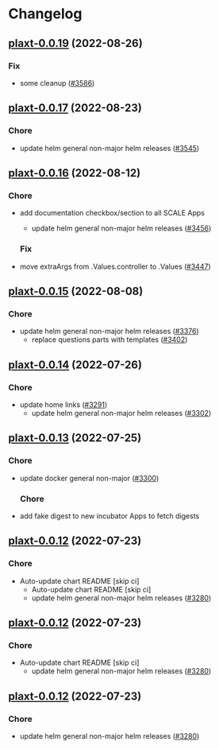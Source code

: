 # Changelog



## [plaxt-0.0.19](https://github.com/truecharts/charts/compare/plaxt-0.0.17...plaxt-0.0.19) (2022-08-26)

### Fix

- some cleanup ([#3586](https://github.com/truecharts/charts/issues/3586))




## [plaxt-0.0.17](https://github.com/truecharts/charts/compare/plaxt-0.0.16...plaxt-0.0.17) (2022-08-23)

### Chore

- update helm general non-major helm releases ([#3545](https://github.com/truecharts/charts/issues/3545))




## [plaxt-0.0.16](https://github.com/truecharts/charts/compare/plaxt-0.0.15...plaxt-0.0.16) (2022-08-12)

### Chore

- add documentation checkbox/section to all SCALE Apps
  - update helm general non-major helm releases ([#3456](https://github.com/truecharts/charts/issues/3456))

  ### Fix

- move extraArgs from .Values.controller to .Values ([#3447](https://github.com/truecharts/charts/issues/3447))




## [plaxt-0.0.15](https://github.com/truecharts/charts/compare/plaxt-0.0.14...plaxt-0.0.15) (2022-08-08)

### Chore

- update helm general non-major helm releases ([#3376](https://github.com/truecharts/charts/issues/3376))
  - replace questions parts with templates ([#3402](https://github.com/truecharts/charts/issues/3402))




## [plaxt-0.0.14](https://github.com/truecharts/apps/compare/plaxt-0.0.13...plaxt-0.0.14) (2022-07-26)

### Chore

- update home links ([#3291](https://github.com/truecharts/apps/issues/3291))
  - update helm general non-major helm releases ([#3302](https://github.com/truecharts/apps/issues/3302))




## [plaxt-0.0.13](https://github.com/truecharts/apps/compare/plaxt-0.0.12...plaxt-0.0.13) (2022-07-25)

### Chore

- update docker general non-major ([#3300](https://github.com/truecharts/apps/issues/3300))

  ### Chore

- add fake digest to new incubator Apps to fetch digests




## [plaxt-0.0.12](https://github.com/truecharts/apps/compare/plaxt-0.0.11...plaxt-0.0.12) (2022-07-23)

### Chore

- Auto-update chart README [skip ci]
  - Auto-update chart README [skip ci]
  - update helm general non-major helm releases ([#3280](https://github.com/truecharts/apps/issues/3280))




## [plaxt-0.0.12](https://github.com/truecharts/apps/compare/plaxt-0.0.11...plaxt-0.0.12) (2022-07-23)

### Chore

- Auto-update chart README [skip ci]
  - update helm general non-major helm releases ([#3280](https://github.com/truecharts/apps/issues/3280))




## [plaxt-0.0.12](https://github.com/truecharts/apps/compare/plaxt-0.0.11...plaxt-0.0.12) (2022-07-23)

### Chore

- update helm general non-major helm releases ([#3280](https://github.com/truecharts/apps/issues/3280))





